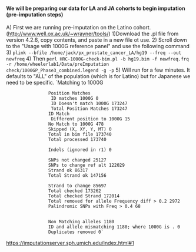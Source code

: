 #### We will be preparing our data for LA and JA cohorts to begin imputation (pre-imputation steps)

A) First we are running pre-imputation on the Latino cohort. (http://www.well.ox.ac.uk/~wrayner/tools/)
    1)Download the .pl file from version 4.2.6, copy contents, and paste in a new file ot use. 
    2) Scroll down to the "Usage with 1000G reference panel" and use the following command 
    3) `plink --bfile /home/jack/px_prostate_cancer_LA/hg19 --freq --out newfreq`
    4) Then `perl HRC-1000G-check-bim.pl -b hg19.bim -f newfreq.frq -r /home/wheelerlab1/Data/preImputation         check/1000GP_Phase3_combined.legend -g -p`
    5) Will run for a few minutes. It defaults to "ALL" of the population (which is for Latino) but for Japanese we need to be specific.
                  `Matching to 1000G
                    
                    Position Matches
                     ID matches 1000G 0
                     ID Doesn't match 1000G 173247
                     Total Position Matches 173247
                    ID Match
                     Different position to 1000G 15
                    No Match to 1000G 478
                    Skipped (X, XY, Y, MT) 0
                    Total in bim file 173740
                    Total processed 173740

                    Indels (ignored in r1) 0

                    SNPs not changed 25127
                    SNPs to change ref alt 122029
                    Strand ok 86317
                    Total Strand ok 147156

                    Strand to change 85697
                    Total checked 173262
                    Total checked Strand 172014
                    Total removed for allele Frequency diff > 0.2 2972
                    Palindromic SNPs with Freq > 0.4 68


                    Non Matching alleles 1180
                    ID and allele mismatching 1180; where 1000G is . 0
                    Duplicates removed 0`

    


https://imputationserver.sph.umich.edu/index.html#1



